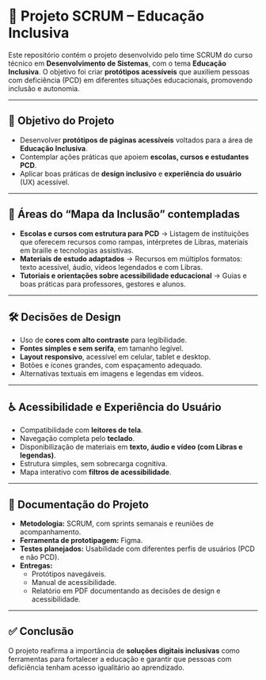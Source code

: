 # 📘 Projeto SCRUM – Educação Inclusiva  

Este repositório contém o projeto desenvolvido pelo time SCRUM do curso técnico em **Desenvolvimento de Sistemas**, com o tema **Educação Inclusiva**. O objetivo foi criar **protótipos acessíveis** que auxiliem pessoas com deficiência (PCD) em diferentes situações educacionais, promovendo inclusão e autonomia.  

---

## 🎯 Objetivo do Projeto  
- Desenvolver **protótipos de páginas acessíveis** voltados para a área de **Educação Inclusiva**.  
- Contemplar ações práticas que apoiem **escolas, cursos e estudantes PCD**.  
- Aplicar boas práticas de **design inclusivo** e **experiência do usuário** (UX) acessível.  

---

## 🧩 Áreas do “Mapa da Inclusão” contempladas  
- **Escolas e cursos com estrutura para PCD** → Listagem de instituições que oferecem recursos como rampas, intérpretes de Libras, materiais em braille e tecnologias assistivas.  
- **Materiais de estudo adaptados** → Recursos em múltiplos formatos: texto acessível, áudio, vídeos legendados e com Libras.  
- **Tutoriais e orientações sobre acessibilidade educacional** → Guias e boas práticas para professores, gestores e alunos.  

---

## 🛠️ Decisões de Design  
- Uso de **cores com alto contraste** para legibilidade.  
- **Fontes simples e sem serifa**, em tamanho legível.  
- **Layout responsivo**, acessível em celular, tablet e desktop.  
- Botões e ícones grandes, com espaçamento adequado.  
- Alternativas textuais em imagens e legendas em vídeos.  

---

## ♿ Acessibilidade e Experiência do Usuário  
- Compatibilidade com **leitores de tela**.  
- Navegação completa pelo **teclado**.  
- Disponibilização de materiais em **texto, áudio e vídeo (com Libras e legendas)**.  
- Estrutura simples, sem sobrecarga cognitiva.  
- Mapa interativo com **filtros de acessibilidade**.  

---

## 📂 Documentação do Projeto  
- **Metodologia:** SCRUM, com sprints semanais e reuniões de acompanhamento.  
- **Ferramenta de prototipagem:** Figma.  
- **Testes planejados:** Usabilidade com diferentes perfis de usuários (PCD e não PCD).  
- **Entregas:**  
  - Protótipos navegáveis.  
  - Manual de acessibilidade.  
  - Relatório em PDF documentando as decisões de design e acessibilidade.  

---

## ✅ Conclusão  
O projeto reafirma a importância de **soluções digitais inclusivas** como ferramentas para fortalecer a educação e garantir que pessoas com deficiência tenham acesso igualitário ao aprendizado.  
